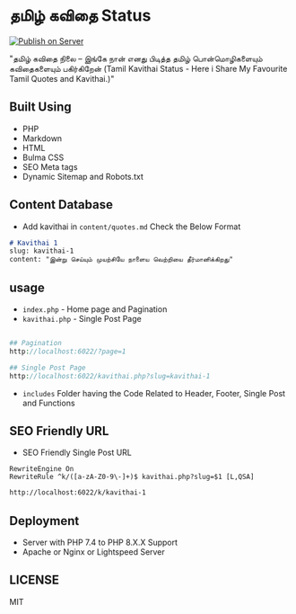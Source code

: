 # தமிழ் கவிதை Status  

[![Publish on Server](https://github.com/mskian/tamil-kavithai-status/actions/workflows/deploy.yml/badge.svg)](https://github.com/mskian/tamil-kavithai-status/actions/workflows/deploy.yml)  

"தமிழ் கவிதை நிலை – இங்கே நான் எனது பிடித்த தமிழ் பொன்மொழிகளையும் கவிதைகளையும் பகிர்கிறேன் (Tamil Kavithai Status - Here i Share My Favourite Tamil Quotes and Kavithai.)"  

## Built Using

- PHP
- Markdown
- HTML
- Bulma CSS
- SEO Meta tags  
- Dynamic Sitemap and Robots.txt  

## Content Database

- Add kavithai in `content/quotes.md` Check the Below Format

```md
# Kavithai 1
slug: kavithai-1
content: "இன்று செய்யும் முயற்சியே நாளைய வெற்றியை தீர்மானிக்கிறது"
```

## usage

- `index.php` - Home page and Pagination
- `kavithai.php` - Single Post Page

```php

## Pagination
http://localhost:6022/?page=1

## Single Post Page
http://localhost:6022/kavithai.php?slug=kavithai-1
```

- `includes` Folder having the Code Related to Header, Footer, Single Post and Functions  

## SEO Friendly URL

- SEO Friendly Single Post URL

```htaccess
RewriteEngine On
RewriteRule ^k/([a-zA-Z0-9\-]+)$ kavithai.php?slug=$1 [L,QSA]
```

```md
http://localhost:6022/k/kavithai-1
```

## Deployment

- Server with PHP 7.4 to PHP 8.X.X Support
- Apache or Nginx or Lightspeed Server

## LICENSE  

MIT
